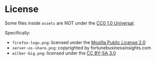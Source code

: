 # License
Some files inside `assets` are NOT under the [CC0 1.0 Universal](https://creativecommons.org/publicdomain/zero/1.0/).

Specifically:
- `firefox-logo.png`: licensed under the [Mozilla Public License 2.0](https://choosealicense.com/licenses/mpl-2.0/)
- `server-os-share.png`: copyrighted by fortunebusinessinsights.com
- `wilber-big.png`: licensed under the [CC BY-SA 3.0](https://creativecommons.org/licenses/by-sa/3.0/)
